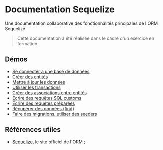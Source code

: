 # Documentation Sequelize

Une documentation collaborative des fonctionnalités principales de l'ORM Sequelize.

> Cette documentation a été réalisée dans le cadre d'un exercice en formation.

## Démos

- [Se connecter a une base de données](./se-connecter-et-pools/)
- [Créer des entités](./creer-une-entite/)
- [Mettre à jour les données](./mise-a-jour-donnees/)
- [Utiliser les transactions](./transactions/)
- [Créer des associations entre entités](./associations)
- [Écrire des requêtes SQL customs](./custom-sql)
- [Écrire des requêtes préparées](./prepared-statement)
- [Récupérer des données (find)](./recup-donnees)
- [Faire des migrations, utiliser des seeders](./migrations-seeders/)


## Références utiles

- [Sequelize](https://sequelize.org/), le site officiel de l'ORM ;
